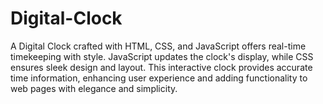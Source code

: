 # Digital-Clock
 A Digital Clock crafted with HTML, CSS, and JavaScript offers real-time timekeeping with style. JavaScript updates the clock's display, while CSS ensures sleek design and layout. This interactive clock provides accurate time information, enhancing user experience and adding functionality to web pages with elegance and simplicity.
